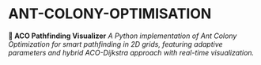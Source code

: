 # ANT-COLONY-OPTIMISATION
**🐜 ACO Pathfinding Visualizer**    *A Python implementation of Ant Colony Optimization for smart pathfinding in 2D grids, featuring adaptive parameters and hybrid ACO-Dijkstra approach with real-time visualization.*
